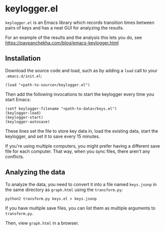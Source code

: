 keylogger.el
============

`keylogger.el` is an Emacs library which records transition times
between pairs of keys and has a neat GUI for analyzing the results.

For an example of the results and the analysis this lets you do, see
https://pavpanchekha.com/blog/emacs-keylogger.html

Installation
------------

Download the source code and load, such as by adding a `load` call to
your `.emacs.d/init.el`:

    (load "<path-to-source>/keylogger.el")

Then add the following invocations to start the keylogger every time
you start Emacs:

    (setf keylogger-filename "<path-to-data>/keys.el")
    (keylogger-load)
    (keylogger-start)
    (keylogger-autosave)

These lines set the file to store key data in, load the existing data,
start the keylogger, and set it to save every 15 minutes.

If you're using multiple computers, you might prefer having a
different save file for each computer. That way, when you sync files,
there aren't any conflicts.

Analyzing the data
------------------

To analyze the data, you need to convert it into a file named
`keys.jsonp` in the same directory as `graph.html` using the
`transform.py`:

    python2 transform.py keys.el > keys.jsonp

If you have multiple save files, you can list them as multiple
arguments to `transform.py`.

Then, view `graph.html` in a browser.
